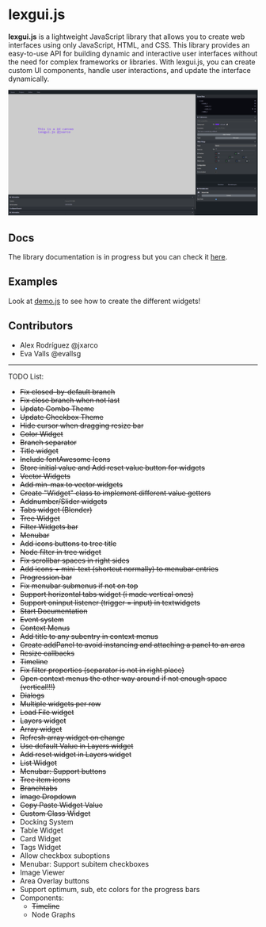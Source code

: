 # lexgui.js

**lexgui.js** is a lightweight JavaScript library that allows you to create web interfaces using only JavaScript, HTML, and CSS. This library provides an easy-to-use API for building dynamic and interactive user interfaces without the need for complex frameworks or libraries. With lexgui.js, you can create custom UI components, handle user interactions, and update the interface dynamically.

![Screenshot](images/Screenshot.png)

## Docs

The library documentation is in progress but you can check it [here](documentation.md).

## Examples

Look at [demo.js](demo.js) to see how to create the different widgets!

## Contributors

* Alex Rodríguez @jxarco
* Eva Valls @evallsg

---

TODO List:

- ~~Fix closed-by-default branch~~
- ~~Fix close branch when not last~~
- ~~Update Combo Theme~~
- ~~Update Checkbox Theme~~
- ~~Hide cursor when dragging resize bar~~
- ~~Color Widget~~
- ~~Branch separator~~
- ~~Title widget~~
- ~~Include fontAwesome Icons~~
- ~~Store initial value and Add reset value button for widgets~~
- ~~Vector Widgets~~
- ~~Add min-max to vector widgets~~
- ~~Create "Widget" class to implement different value getters~~
- ~~Addnumber/Slider widgets~~
- ~~Tabs widget (Blender)~~
- ~~Tree Widget~~
- ~~Filter Widgets bar~~
- ~~Menubar~~
- ~~Add icons buttons to tree title~~
- ~~Node filter in tree widget~~
- ~~Fix scrollbar spaces in right sides~~
- ~~Add icons + mini-text (shortcut normally) to menubar entries~~
- ~~Progression bar~~
- ~~Fix menubar submenus if not on top~~
- ~~Support horizontal tabs widget (i made vertical ones)~~
- ~~Support oninput listener (trigger = input) in textwidgets~~
- ~~Start Documentation~~
- ~~Event system~~
- ~~Context Menus~~
- ~~Add title to any subentry in context menus~~
- ~~Create addPanel to avoid instancing and attaching a panel to an area~~
- ~~Resize callbacks~~
- ~~Timeline~~
- ~~Fix filter properties (separator is not in right place)~~
- ~~Open context menus the other way around if not enough space (vertical!!!)~~
- ~~Dialogs~~
- ~~Multiple widgets per row~~
- ~~Load File widget~~
- ~~Layers widget~~
- ~~Array widget~~
- ~~Refresh array widget on change~~
- ~~Use default Value in Layers widget~~
- ~~Add reset widget in Layers widget~~
- ~~List Widget~~
- ~~Menubar: Support buttons~~
- ~~Tree item icons~~
- ~~Branchtabs~~
- ~~Image Dropdown~~
- ~~Copy Paste Widget Value~~
- ~~Custom Class Widget~~
- Docking System
- Table Widget
- Card Widget
- Tags Widget
- Allow checkbox suboptions
- Menubar: Support subitem checkboxes
- Image Viewer
- Area Overlay buttons
- Support optimum, sub, etc colors for the progress bars
- Components:
    - ~~Timeline~~
    - Node Graphs
